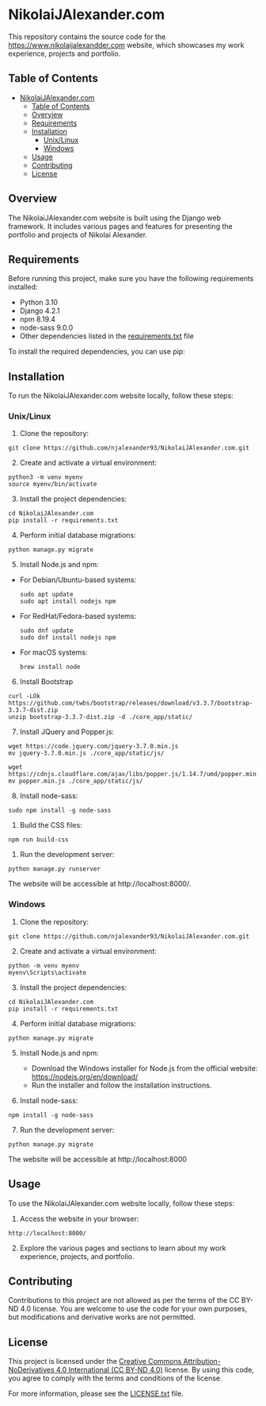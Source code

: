 # NikolaiJAlexander.com

This repository contains the source code for the https://www.nikolaijalexandder.com website, which showcases my work experience, projects and portfolio.

## Table of Contents
- [NikolaiJAlexander.com](#nikolaijalexandercom)
  - [Table of Contents](#table-of-contents)
  - [Overview](#overview)
  - [Requirements](#requirements)
  - [Installation](#installation)
    - [Unix/Linux](#unixlinux)
    - [Windows](#windows)
  - [Usage](#usage)
  - [Contributing](#contributing)
  - [License](#license)

## Overview
The NikolaiJAlexander.com website is built using the Django web framework. It includes various pages and features for presenting the portfolio and projects of Nikolai Alexander.
## Requirements

Before running this project, make sure you have the following requirements installed:

- Python 3.10
- Django 4.2.1
- npm 8.19.4
- node-sass 9.0.0
- Other dependencies listed in the [requirements.txt](requirements.txt) file

To install the required dependencies, you can use pip:

## Installation
To run the NikolaiJAlexander.com website locally, follow these steps:

### Unix/Linux

1. Clone the repository:
```shell
git clone https://github.com/njalexander93/NikolaiJAlexander.com.git
```

2. Create and activate a virtual environment:
```shell
python3 -m venv myenv
source myenv/bin/activate
```

3. Install the project dependencies:
```shell
cd NikolaiJAlexander.com
pip install -r requirements.txt
```

4. Perform initial database migrations:
```shell
python manage.py migrate
```

5. Install Node.js and npm:
  - For Debian/Ubuntu-based systems:
    ```shell
    sudo apt update
    sudo apt install nodejs npm
    ```
  - For RedHat/Fedora-based systems:
    ```shell
    sudo dnf update
    sudo dnf install nodejs npm
    ```
  - For macOS systems:
    ```shell
    brew install node
    ```

6. Install Bootstrap
```shell
curl -LOk https://github.com/twbs/bootstrap/releases/download/v3.3.7/bootstrap-3.3.7-dist.zip
unzip bootstrap-3.3.7-dist.zip -d ./core_app/static/
```

7. Install JQuery and Popper.js:
```shell
wget https://code.jquery.com/jquery-3.7.0.min.js
mv jquery-3.7.0.min.js ./core_app/static/js/

wget https://cdnjs.cloudflare.com/ajax/libs/popper.js/1.14.7/umd/popper.min.js
mv popper.min.js ./core_app/static/js/
```

8. Install node-sass:
```shell
sudo npm install -g node-sass
```

1. Build the CSS files:
```shell
npm run build-css
```

1.  Run the development server:
```shell
python manage.py runserver
```
The website will be accessible at http://localhost:8000/.

### Windows
1. Clone the repository:
```shell
git clone https://github.com/njalexander93/NikolaiJAlexander.com.git
```

2. Create and activate a virtual environment:
```shell
python -m venv myenv
myenv\Scripts\activate
```

3. Install the project dependencies:
```shell
cd NikolaiJAlexander.com
pip install -r requirements.txt
```

4. Perform initial database migrations:
```shell
python manage.py migrate
```

5. Install Node.js and npm:
   - Download the Windows installer for Node.js from the official website: https://nodejs.org/en/download/
   - Run the installer and follow the installation instructions.

6. Install node-sass:
```shell
npm install -g node-sass
```

7. Run the development server:
```shell
python manage.py migrate
```

The website will be accessible at http://localhost:8000

## Usage
To use the NikolaiJAlexander.com website locally, follow these steps:

1. Access the website in your browser:
```arduino
http://localhost:8000/
```

2. Explore the various pages and sections to learn about my work experience, projects, and portfolio.

## Contributing

Contributions to this project are not allowed as per the terms of the CC BY-ND 4.0 license. You are welcome to use the code for your own purposes, but modifications and derivative works are not permitted.

## License

This project is licensed under the [Creative Commons Attribution-NoDerivatives 4.0 International (CC BY-ND 4.0)](https://creativecommons.org/licenses/by-nd/4.0/) license. By using this code, you agree to comply with the terms and conditions of the license.

For more information, please see the [LICENSE.txt](LICENSE.txt) file.

